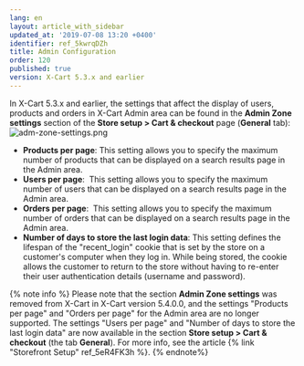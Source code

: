 ```yaml
---
lang: en
layout: article_with_sidebar
updated_at: '2019-07-08 13:20 +0400'
identifier: ref_5kwrqDZh
title: Admin Configuration
order: 120
published: true
version: X-Cart 5.3.x and earlier
---
```

In X-Cart 5.3.x and earlier, the settings that affect the display of users, products and orders in X-Cart Admin area can be found in the **Admin Zone settings** section of the **Store setup > Cart & checkout** page (**General** tab):
![adm-zone-settings.png]({{site.baseurl}}/attachments/ref_5kwrqDZh/adm-zone-settings.png)


*   **Products per page**: This setting allows you to specify the maximum number of products that can be displayed on a search results page in the Admin area.
*   **Users per page**:  This setting allows you to specify the maximum number of users that can be displayed on a search results page in the Admin area.
*   **Orders per page**:  This setting allows you to specify the maximum number of orders that can be displayed on a search results page in the Admin area.
*   **Number of days to store the last login data**: This setting defines the lifespan of the "recent_login" cookie that is set by the store on a customer's computer when they log in. While being stored, the cookie allows the customer to return to the store without having to re-enter their user authentication details (username and password).

{% note info %}
Please note that the section **Admin Zone settings** was removed from X-Cart in X-Cart version 5.4.0.0, and the settings "Products per page" and "Orders per page" for the Admin area are no longer supported. The settings "Users per page" and "Number of days to store the last login data" are now available in the section **Store setup > Cart & checkout**  (the tab **General**). For more info, see the article {% link "Storefront Setup" ref_5eR4FK3h %}. 
{% endnote%}
